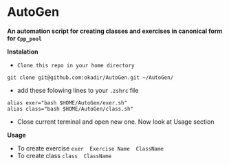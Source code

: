 # AutoGen


**An automation script for creating classes and exercises in canonical form for `Cpp_pool`**



**Instalation**

- `Clone this repo in your home directory`

```shell
git clone git@github.com:okadir/AutoGen.git ~/AutoGen/
```
- add these folowing lines to your `.zshrc` file

```shell
alias exer="bash $HOME/AutoGen/exer.sh"
alias class="bash $HOME/AutoGen/class.sh"
```
- Close current terminal and open new one.  Now look at Usage section

**Usage**

-  To create exercise `exer  Exercise Name  ClassName`
-  To create class `class  ClassName`

